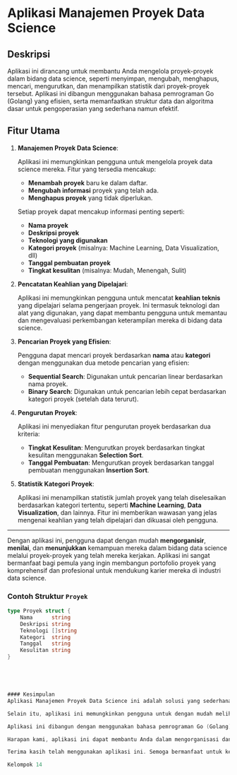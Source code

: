 # Aplikasi Manajemen Proyek Data Science

## Deskripsi

Aplikasi ini dirancang untuk membantu Anda mengelola proyek-proyek dalam bidang data science, seperti menyimpan, mengubah, menghapus, mencari, mengurutkan, dan menampilkan statistik dari proyek-proyek tersebut. Aplikasi ini dibangun menggunakan bahasa pemrograman Go (Golang) yang efisien, serta memanfaatkan struktur data dan algoritma dasar untuk pengoperasian yang sederhana namun efektif.

## Fitur Utama

1. **Manajemen Proyek Data Science**:
   
   Aplikasi ini memungkinkan pengguna untuk mengelola proyek data science mereka. Fitur yang tersedia mencakup:
   
   - **Menambah proyek** baru ke dalam daftar.
   - **Mengubah informasi** proyek yang telah ada.
   - **Menghapus proyek** yang tidak diperlukan.
   
   Setiap proyek dapat mencakup informasi penting seperti:
   - **Nama proyek**
   - **Deskripsi proyek**
   - **Teknologi yang digunakan**
   - **Kategori proyek** (misalnya: Machine Learning, Data Visualization, dll)
   - **Tanggal pembuatan proyek**
   - **Tingkat kesulitan** (misalnya: Mudah, Menengah, Sulit)

2. **Pencatatan Keahlian yang Dipelajari**:

   Aplikasi ini memungkinkan pengguna untuk mencatat **keahlian teknis** yang dipelajari selama pengerjaan proyek. Ini termasuk teknologi dan alat yang digunakan, yang dapat membantu pengguna untuk memantau dan mengevaluasi perkembangan keterampilan mereka di bidang data science.

3. **Pencarian Proyek yang Efisien**:

   Pengguna dapat mencari proyek berdasarkan **nama** atau **kategori** dengan menggunakan dua metode pencarian yang efisien:
   
   - **Sequential Search**: Digunakan untuk pencarian linear berdasarkan nama proyek.
   - **Binary Search**: Digunakan untuk pencarian lebih cepat berdasarkan kategori proyek (setelah data terurut).

4. **Pengurutan Proyek**:

   Aplikasi ini menyediakan fitur pengurutan proyek berdasarkan dua kriteria:
   
   - **Tingkat Kesulitan**: Mengurutkan proyek berdasarkan tingkat kesulitan menggunakan **Selection Sort**.
   - **Tanggal Pembuatan**: Mengurutkan proyek berdasarkan tanggal pembuatan menggunakan **Insertion Sort**.

5. **Statistik Kategori Proyek**:

   Aplikasi ini menampilkan statistik jumlah proyek yang telah diselesaikan berdasarkan kategori tertentu, seperti **Machine Learning**, **Data Visualization**, dan lainnya. Fitur ini memberikan wawasan yang jelas mengenai keahlian yang telah dipelajari dan dikuasai oleh pengguna.

---

Dengan aplikasi ini, pengguna dapat dengan mudah **mengorganisir**, **menilai**, dan **menunjukkan** kemampuan mereka dalam bidang data science melalui proyek-proyek yang telah mereka kerjakan. Aplikasi ini sangat bermanfaat bagi pemula yang ingin membangun portofolio proyek yang komprehensif dan profesional untuk mendukung karier mereka di industri data science.

### Contoh Struktur `Proyek`

```go
type Proyek struct {
    Nama      string
    Deskripsi string
    Teknologi []string
    Kategori  string
    Tanggal   string
    Kesulitan string
}





#### Kesimpulan
Aplikasi Manajemen Proyek Data Science ini adalah solusi yang sederhana namun sangat efektif untuk mengelola berbagai proyek dalam bidang data science. Dengan berbagai fitur seperti menambah, mengubah, menghapus, mencari, dan mengurutkan proyek, aplikasi ini memberikan fleksibilitas dalam mengelola portofolio proyek Anda dengan cara yang terstruktur.

Selain itu, aplikasi ini memungkinkan pengguna untuk dengan mudah melihat statistik berdasarkan kategori proyek yang ada, memberikan wawasan lebih mendalam mengenai distribusi proyek berdasarkan kategori tertentu. Dengan menggunakan algoritma dasar seperti Selection Sort, Insertion Sort, dan Binary Search, aplikasi ini tetap efisien meskipun menangani dataset yang relatif kecil hingga menengah.

Aplikasi ini dibangun dengan menggunakan bahasa pemrograman Go (Golang), yang terkenal dengan kinerja tinggi dan kemudahan penggunaannya. Meskipun aplikasi ini berbasis teks, antarmukanya sangat intuitif dan mudah digunakan, menjadikannya pilihan yang baik bagi mereka yang ingin memulai dengan alat yang sederhana dan efektif untuk mengelola proyek.

Harapan kami, aplikasi ini dapat membantu Anda dalam mengorganisasi dan mengelola proyek-proyek data science dengan lebih mudah dan terstruktur. Kami juga terbuka untuk kontribusi dari komunitas pengembang guna terus meningkatkan aplikasi ini.

Terima kasih telah menggunakan aplikasi ini. Semoga bermanfaat untuk kebutuhan manajemen proyek Anda!

Kelompok 14
